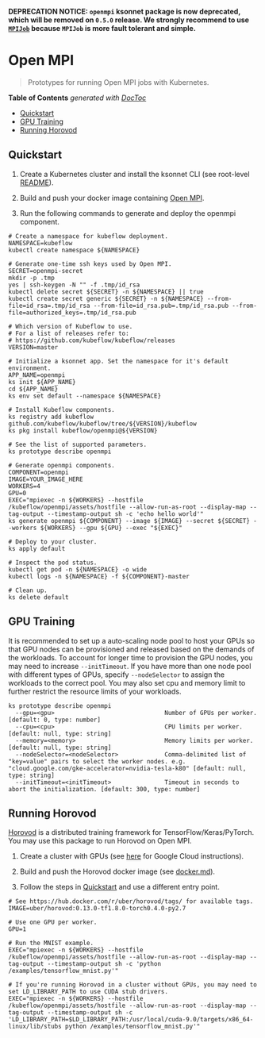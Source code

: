 __DEPRECATION NOTICE: `openmpi` ksonnet package is now deprecated, which will be removed on `0.5.0` release. We strongly recommend to use [`MPIJob`](https://www.kubeflow.org/docs/guides/components/mpi/) because `MPIJob` is more fault tolerant and simple.__

# Open MPI

> Prototypes for running Open MPI jobs with Kubernetes.

<!-- START doctoc generated TOC please keep comment here to allow auto update -->
<!-- DON'T EDIT THIS SECTION, INSTEAD RE-RUN doctoc TO UPDATE -->
**Table of Contents**  *generated with [DocToc](https://github.com/thlorenz/doctoc)*

- [Quickstart](#quickstart)
- [GPU Training](#gpu-training)
- [Running Horovod](#running-horovod)

<!-- END doctoc generated TOC please keep comment here to allow auto update -->

## Quickstart

1. Create a Kubernetes cluster and install the ksonnet CLI (see root-level [README](https://github.com/kubeflow/kubeflow/blob/master/README.md)).

1. Build and push your docker image containing [Open MPI](https://www.open-mpi.org/).

1. Run the following commands to generate and deploy the openmpi component.

```
# Create a namespace for kubeflow deployment.
NAMESPACE=kubeflow
kubectl create namespace ${NAMESPACE}

# Generate one-time ssh keys used by Open MPI.
SECRET=openmpi-secret
mkdir -p .tmp
yes | ssh-keygen -N "" -f .tmp/id_rsa
kubectl delete secret ${SECRET} -n ${NAMESPACE} || true
kubectl create secret generic ${SECRET} -n ${NAMESPACE} --from-file=id_rsa=.tmp/id_rsa --from-file=id_rsa.pub=.tmp/id_rsa.pub --from-file=authorized_keys=.tmp/id_rsa.pub

# Which version of Kubeflow to use.
# For a list of releases refer to:
# https://github.com/kubeflow/kubeflow/releases
VERSION=master

# Initialize a ksonnet app. Set the namespace for it's default environment.
APP_NAME=openmpi
ks init ${APP_NAME}
cd ${APP_NAME}
ks env set default --namespace ${NAMESPACE}

# Install Kubeflow components.
ks registry add kubeflow github.com/kubeflow/kubeflow/tree/${VERSION}/kubeflow
ks pkg install kubeflow/openmpi@${VERSION}

# See the list of supported parameters.
ks prototype describe openmpi

# Generate openmpi components.
COMPONENT=openmpi
IMAGE=YOUR_IMAGE_HERE
WORKERS=4
GPU=0
EXEC="mpiexec -n ${WORKERS} --hostfile /kubeflow/openmpi/assets/hostfile --allow-run-as-root --display-map --tag-output --timestamp-output sh -c 'echo hello world'"
ks generate openmpi ${COMPONENT} --image ${IMAGE} --secret ${SECRET} --workers ${WORKERS} --gpu ${GPU} --exec "${EXEC}"

# Deploy to your cluster.
ks apply default

# Inspect the pod status.
kubectl get pod -n ${NAMESPACE} -o wide
kubectl logs -n ${NAMESPACE} -f ${COMPONENT}-master

# Clean up.
ks delete default
```

## GPU Training
It is recommended to set up a auto-scaling node pool to host your GPUs so that GPU nodes can be provisioned and released
based on the demands of the workloads. To account for longer time to provision the GPU nodes, you may need to increase
`--initTimeout`. If you have more than one node pool with different types of GPUs, specify `--nodeSelector` to assign
the workloads to the correct pool. You may also set cpu and memory limit to further restrict the resource limits of your workloads.
```
ks prototype describe openmpi
  --gpu=<gpu>                               Number of GPUs per worker. [default: 0, type: number]
  --cpu=<cpu>                               CPU limits per worker. [default: null, type: string]
  --memory=<memory>                         Memory limits per worker. [default: null, type: string]
  --nodeSelector=<nodeSelector>             Comma-delimited list of "key=value" pairs to select the worker nodes. e.g. "cloud.google.com/gke-accelerator=nvidia-tesla-k80" [default: null, type: string]
  --initTimeout=<initTimeout>               Timeout in seconds to abort the initialization. [default: 300, type: number]
```

## Running Horovod

[Horovod](https://github.com/uber/horovod) is a distributed training framework for TensorFlow/Keras/PyTorch. You may use this package to run Horovod on Open MPI.

1. Create a cluster with GPUs (see [here](https://cloud.google.com/kubernetes-engine/docs/concepts/gpus) for Google Cloud instructions).

1. Build and push the Horovod docker image (see [docker.md](https://github.com/uber/horovod/blob/master/docs/docker.md)).

1. Follow the steps in [Quickstart](#quickstart) and use a different entry point.

```
# See https://hub.docker.com/r/uber/horovod/tags/ for available tags.
IMAGE=uber/horovod:0.13.0-tf1.8.0-torch0.4.0-py2.7

# Use one GPU per worker.
GPU=1

# Run the MNIST example.
EXEC="mpiexec -n ${WORKERS} --hostfile /kubeflow/openmpi/assets/hostfile --allow-run-as-root --display-map --tag-output --timestamp-output sh -c 'python /examples/tensorflow_mnist.py'"

# If you're running Horovod in a cluster without GPUs, you may need to set LD_LIBRARY_PATH to use CUDA stub drivers.
EXEC="mpiexec -n ${WORKERS} --hostfile /kubeflow/openmpi/assets/hostfile --allow-run-as-root --display-map --tag-output --timestamp-output sh -c 'LD_LIBRARY_PATH=$LD_LIBRARY_PATH:/usr/local/cuda-9.0/targets/x86_64-linux/lib/stubs python /examples/tensorflow_mnist.py'"
```
